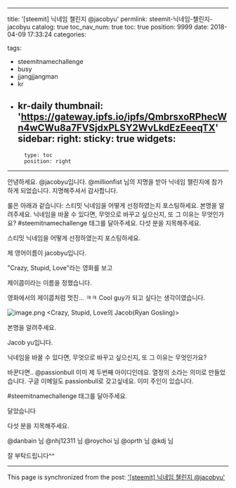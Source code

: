 
---
title: '[steemit] 닉네임 챌린지 @jacobyu'
permlink: steemit-닉네임-챌린지-jacobyu
catalog: true
toc_nav_num: true
toc: true
position: 9999
date: 2018-04-09 17:33:24
categories:

tags:
- steemitnamechallenge
- busy
- jjangjjangman
- kr
- kr-daily
thumbnail: 'https://gateway.ipfs.io/ipfs/QmbrsxoRPhecWn4wCWu8a7FVSjdxPLSY2WvLkdEzEeeqTX'
sidebar:
    right:
        sticky: true
widgets:
    -
        type: toc
        position: right
---


안녕하세요. @jacobyu입니다.
@millionfist 님의 지명을 받아 닉네임 챌린지에 참가 하게 되었습니다. 지명해주셔서 감사합니다.

룰은 아래과 같습니다:
스티밋 닉네임을 어떻게 선정하였는지 포스팅하세요.
본명을 알려주세요.
닉네임을 바꿀 수 있다면, 무엇으로 바꾸고 싶으신지, 또 그 이유는 무엇인가요?
#steemitnamechallenge 태그를 달아주세요.
다섯 분을 지목해주세요.

스티밋 닉네임을 어떻게 선정하였는지 포스팅하세요.

제 영어이름이 jacobyu입니다.

"Crazy, Stupid, Love"라는 영화를 보고

제이콥이라는 이름을 정했습니다.

영화에서의 제이콥처럼 멋진... ㅋㅋ Cool guy가 되고 싶다는 생각이였습니다.

![image.png](https://gateway.ipfs.io/ipfs/QmbrsxoRPhecWn4wCWu8a7FVSjdxPLSY2WvLkdEzEeeqTX)
<Crazy, Stupid, Love의 Jacob(Ryan Gosling)>

본명을 알려주세요.

Jacob yu입니다.

닉네임을 바꿀 수 있다면, 무엇으로 바꾸고 싶으신지, 또 그 이유는 무엇인가요?

바꾼다면.. @passionbull
이미 제 두번째 아이디인데요.
열정의 소라는 의미로 만들었습니다.
구글 이메일도 passionbull로 갖고싶네요.
이미 주인이 있습니다.

#steemitnamechallenge 태그를 달아주세요.

달았습니다

다섯 분을 지목해주세요.

@danbain 님
@nhj12311 님
@roychoi 님
@oprth 님
@kdj 님

잘 부탁드립니다^^

- - -

This page is synchronized from the post: ['[steemit] 닉네임 챌린지 @jacobyu'](https://steempeak.com/@jacobyu/steemit-jacobyu)
